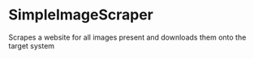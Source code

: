# SimpleImageScraper
Scrapes a website for all images present and downloads them onto the target system

